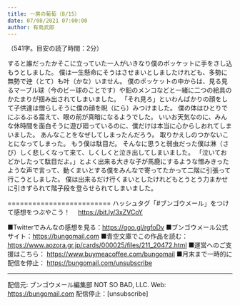 ```yaml
---
title: 一房の葡萄（8/15）
date: 07/08/2021 07:00:00
author: 有島武郎
---
```


（541字。目安の読了時間：2分）

すると誰だったかそこに立っていた一人がいきなり僕のポッケットに手をさし込もうとしました。
僕は一生懸命にそうはさせまいとしましたけれども、多勢に無勢で迚（とて）も叶（かな）いません。
僕のポッケットの中からは、見る見るマーブル球（今のビー球のことです）や鉛のメンコなどと一緒に二つの絵具のかたまりが掴み出されてしまいました。
「それ見ろ」といわんばかりの顔をして子供達は憎らしそうに僕の顔を睨（にら）みつけました。
僕の体はひとりでにぶるぶる震えて、眼の前が真暗になるようでした。
いいお天気なのに、みんな休時間を面白そうに遊び廻っているのに、僕だけは本当に心からしおれてしまいました。
あんなことをなぜしてしまったんだろう。
取りかえしのつかないことになってしまった。
もう僕は駄目だ。
そんなに思うと弱虫だった僕は淋（さび）しく悲しくなって来て、しくしくと泣き出してしまいました。
「泣いておどかしたって駄目だよ。」とよく出来る大きな子が馬鹿にするような憎みきったような声で言って、動くまいとする僕をみんなで寄ってたかって二階に引張って行こうとしました。
僕は出来るだけ行くまいとしたけれどもとうとう力まかせに引きずられて階子段を登らせられてしまいました。

=========================
ハッシュタグ「#ブンゴウメール」をつけて感想をつぶやこう！　
https://bit.ly/3xZVCoY

■Twitterでみんなの感想を見る：https://goo.gl/rgfoDv
■ブンゴウメール公式サイト：https://bungomail.com
■青空文庫でこの作品を読む：https://www.aozora.gr.jp/cards/000025/files/211_20472.html
■運営へのご支援はこちら： https://www.buymeacoffee.com/bungomail
■月末まで一時的に配信を停止： https://bungomail.com/unsubscribe

-------
配信元: ブンゴウメール編集部
NOT SO BAD, LLC.
Web: https://bungomail.com
配信停止：[unsubscribe]

